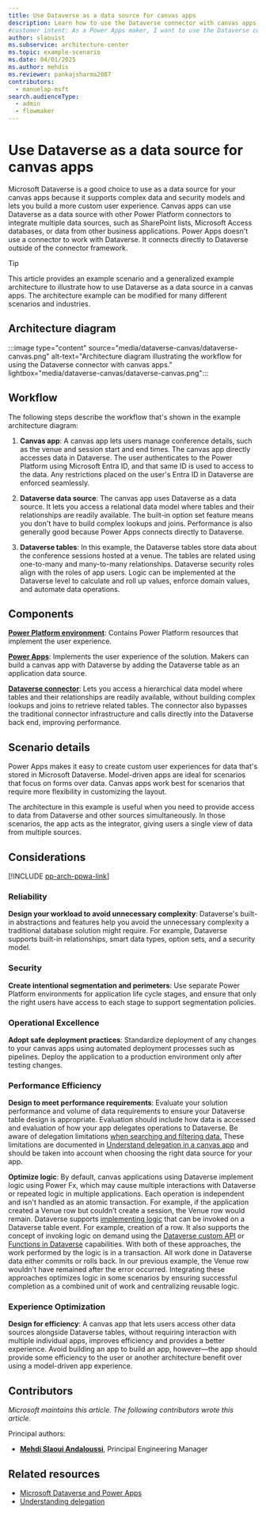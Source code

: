 ```yaml
---  
title: Use Dataverse as a data source for canvas apps
description: Learn how to use the Dataverse connector with canvas apps to create custom user experiences and integrate multiple data sources seamlessly.
#customer intent: As a Power Apps maker, I want to use the Dataverse connector with canvas apps so that I can create custom user experiences and integrate multiple data sources seamlessly.  
author: slaouist  
ms.subservice: architecture-center  
ms.topic: example-scenario
ms.date: 04/01/2025
ms.author: mehdis  
ms.reviewer: pankajsharma2087  
contributors:  
  - manuelap-msft  
search.audienceType:  
  - admin  
  - flowmaker  
---  
```


# Use Dataverse as a data source for canvas apps

Microsoft Dataverse is a good choice to use as a data source for your canvas apps because it supports complex data and security models and lets you build a more custom user experience. Canvas apps can use Dataverse as a data source with other Power Platform connectors to integrate multiple data sources, such as SharePoint lists, Microsoft Access databases, or data from other business applications. Power Apps doesn't use a connector to work with Dataverse. It connects directly to Dataverse outside of the connector framework.  

> [!TIP]  
> This article provides an example scenario and a generalized example architecture to illustrate how to use Dataverse as a data source in a canvas apps. The architecture example can be modified for many different scenarios and industries.

## Architecture diagram  

:::image type="content" source="media/dataverse-canvas/dataverse-canvas.png" alt-text="Architecture diagram illustrating the workflow for using the Dataverse connector with canvas apps." lightbox="media/dataverse-canvas/dataverse-canvas.png":::  

## Workflow

The following steps describe the workflow that's shown in the example architecture diagram:

1. **Canvas app**: A canvas app lets users manage conference details, such as the venue and session start and end times. The canvas app directly accesses data in Dataverse. The user authenticates to the Power Platform using Microsoft Entra ID, and that same ID is used to access to the data. Any restrictions placed on the user's Entra ID in Dataverse are enforced seamlessly.  

1. **Dataverse data source**: The canvas app uses Dataverse as a data source. It lets you access a relational data model where tables and their relationships are readily available. The built-in option set feature means you don't have to build complex lookups and joins. Performance is also generally good because Power Apps connects directly to Dataverse.  

1. **Dataverse tables**: In this example, the Dataverse tables store data about the conference sessions hosted at a venue. The tables are related using one-to-many and many-to-many relationships. Dataverse security roles align with the roles of app users. Logic can be implemented at the Dataverse level to calculate and roll up values, enforce domain values, and automate data operations.

## Components  

[**Power Platform environment**](/power-platform/admin/environments-overview): Contains Power Platform resources that implement the user experience.

[**Power Apps**](/power-apps/): Implements the user experience of the solution. Makers can build a canvas app with Dataverse by adding the Dataverse table as an application data source.

[**Dataverse connector**](/connectors/commondataserviceforapps/): Lets you access a hierarchical data model where tables and their relationships are readily available, without building complex lookups and joins to retrieve related tables. The connector also bypasses the traditional connector infrastructure and calls directly into the Dataverse back end, improving performance.

## Scenario details

Power Apps makes it easy to create custom user experiences for data that's stored in Microsoft Dataverse. Model-driven apps are ideal for scenarios that focus on forms over data. Canvas apps work best for scenarios that require more flexibility in customizing the layout.

The architecture in this example is useful when you need to provide access to data from Dataverse and other sources simultaneously. In those scenarios, the app acts as the integrator, giving users a single view of data from multiple sources.

## Considerations

[!INCLUDE [pp-arch-ppwa-link](../../includes/pp-arch-ppwa-link.md)]

### Reliability

**Design your workload to avoid unnecessary complexity**: Dataverse's built-in abstractions and features help you avoid the unnecessary complexity a traditional database solution might require. For example, Dataverse supports built-in relationships, smart data types, option sets, and a security model.

### Security

**Create intentional segmentation and perimeters**: Use separate Power Platform environments for application life cycle stages, and ensure that only the right users have access to each stage to support segmentation policies.

### Operational Excellence

**Adopt safe deployment practices**: Standardize deployment of any changes to your canvas apps using automated deployment processes such as pipelines. Deploy the application to a production environment only after testing changes.  

### Performance Efficiency

**Design to meet performance requirements**: Evaluate your solution performance and volume of data requirements to ensure your Dataverse table design is appropriate. Evaluation should include how data is accessed and evaluation of how your app delegates operations to Dataverse. Be aware of delegation limitations [when searching and filtering data.](/power-apps/maker/canvas-apps/connections/connection-common-data-service#power-apps-delegable-functions-and-operations-for-dataverse.) These limitations are documented in  [Understand delegation in a canvas app](/powerapps/maker/canvas-apps/delegation-overview) and should be taken into account when choosing the right data source for your app.  

**Optimize logic**: By default, canvas applications using Dataverse implement logic using Power Fx, which may cause multiple interactions with Dataverse or repeated logic in multiple applications. Each operation is independent and isn't handled as an atomic transaction. For example, if the application created a Venue row but couldn’t create a session, the Venue row would remain. Dataverse supports [implementing logic](/power-apps/developer/data-platform/write-plug-in?tabs=pluginbase) that can be invoked on a Dataverse table event. For example, creation of a row. It also supports the concept of invoking logic on demand using the [Dataverse custom API](/power-apps/developer/data-platform/custom-api) or [Functions in Dataverse](/power-apps/maker/data-platform/functions-overview) capabilities. With both of these approaches, the work performed by the logic is in a transaction. All work done in Dataverse data either commits or rolls back. In our previous example, the Venue row wouldn't have remained after the error occurred. Integrating these approaches optimizes logic in some scenarios by ensuring successful completion as a combined unit of work and centralizing reusable logic. 

### Experience Optimization

**Design for efficiency**: A canvas app that lets users access other data sources alongside Dataverse tables, without requiring interaction with multiple individual apps, improves efficiency and provides a better experience. Avoid building an app to build an app, however&mdash;the app should provide some efficiency to the user or another architecture benefit over using a model-driven app experience.

## Contributors  

_Microsoft maintains this article. The following contributors wrote this article._  

Principal authors:  

- **[Mehdi Slaoui Andaloussi](https://www.linkedin.com/in/mehdi-slaoui-andaloussi-7450772/)**, Principal Engineering Manager  

## Related resources  

- [Microsoft Dataverse and Power Apps](/connectors/commondataserviceforapps/)  
- [Understanding delegation](/power-apps/maker/canvas-apps/delegation-overview)
